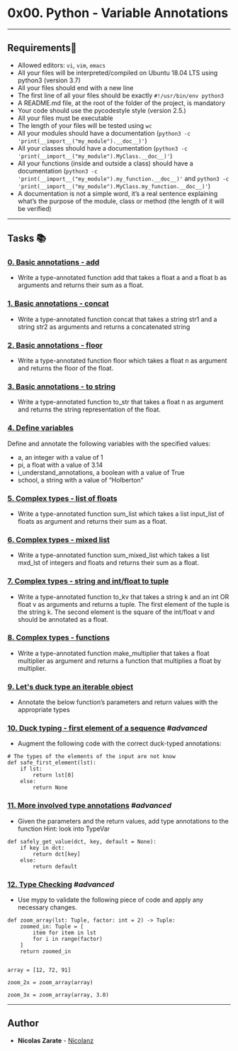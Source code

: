 # 0x00. Python - Variable Annotations

------------ 

## Requirements:blue_book:

* Allowed editors: `vi`, `vim`, `emacs`
* All your files will be interpreted/compiled on Ubuntu 18.04 LTS using python3 (version 3.7)
* All your files should end with a new line
* The first line of all your files should be exactly `#!/usr/bin/env python3`
* A README.md file, at the root of the folder of the project, is mandatory
* Your code should use the pycodestyle style (version 2.5.)
* All your files must be executable
* The length of your files will be tested using `wc`
* All your modules should have a documentation (`python3 -c 'print(__import__("my_module").__doc__)'`)
* All your classes should have a documentation (`python3 -c 'print(__import__("my_module").MyClass.__doc__)'`)
* All your functions (inside and outside a class) should have a documentation (`python3 -c 'print(__import__("my_module").my_function.__doc__)'` and `python3 -c 'print(__import__("my_module").MyClass.my_function.__doc__)'`)
* A documentation is not a simple word, it’s a real sentence explaining what’s the purpose of the module, class or method (the length of it will be verified)

---

## Tasks :books:

### [0. Basic annotations - add](./0-add.py)
* Write a type-annotated function add that takes a float a and a float b as arguments and returns their sum as a float.


### [1. Basic annotations - concat](./1-concat.py)
* Write a type-annotated function concat that takes a string str1 and a string str2 as arguments and returns a concatenated string


### [2. Basic annotations - floor](./2-floor.py)
* Write a type-annotated function floor which takes a float n as argument and returns the floor of the float.


### [3. Basic annotations - to string](./3-to_str.py)
* Write a type-annotated function to_str that takes a float n as argument and returns the string representation of the float.


### [4. Define variables](./4-define_variables.py)
Define and annotate the following variables with the specified values:

* a, an integer with a value of 1
* pi, a float with a value of 3.14
* i_understand_annotations, a boolean with a value of True
* school, a string with a value of “Holberton”


### [5. Complex types - list of floats](./5-sum_list.py)
* Write a type-annotated function sum_list which takes a list input_list of floats as argument and returns their sum as a float.


### [6. Complex types - mixed list](./6-sum_mixed_list.py)
* Write a type-annotated function sum_mixed_list which takes a list mxd_lst of integers and floats and returns their sum as a float.


### [7. Complex types - string and int/float to tuple](./7-to_kv.py)
* Write a type-annotated function to_kv that takes a string k and an int OR float v as arguments and returns a tuple. The first element of the tuple is the string k. The second element is the square of the int/float v and should be annotated as a float.


### [8. Complex types - functions](./8-make_multiplier.py)
* Write a type-annotated function make_multiplier that takes a float multiplier as argument and returns a function that multiplies a float by multiplier.


### [9. Let's duck type an iterable object](./9-element_length.py)
* Annotate the below function’s parameters and return values with the appropriate types


### [10. Duck typing - first element of a sequence](./100-safe_first_element.py)  _#advanced_
* Augment the following code with the correct duck-typed annotations:
```
# The types of the elements of the input are not know
def safe_first_element(lst):
    if lst:
        return lst[0]
    else:
        return None
```


### [11. More involved type annotations](./101-safely_get_value.py)  _#advanced_
* Given the parameters and the return values, add type annotations to the function
Hint: look into TypeVar
```
def safely_get_value(dct, key, default = None):
    if key in dct:
        return dct[key]
    else:
        return default
```


### [12. Type Checking](./102-type_checking.py)  _#advanced_
* Use mypy to validate the following piece of code and apply any necessary changes.
```
def zoom_array(lst: Tuple, factor: int = 2) -> Tuple:
    zoomed_in: Tuple = [
        item for item in lst
        for i in range(factor)
    ]
    return zoomed_in


array = [12, 72, 91]

zoom_2x = zoom_array(array)

zoom_3x = zoom_array(array, 3.0)
```
---

## Author
* **Nicolas Zarate** - [Nicolanz](https://github.com/Nicolanz)
